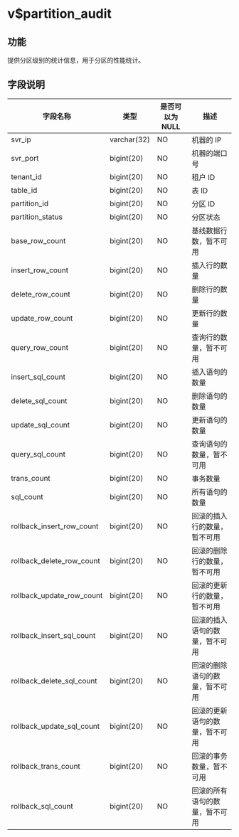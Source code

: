v$partition_audit 
======================================



功能 
-----------

提供分区级别的统计信息，用于分区的性能统计。

字段说明 
-------------



|         **字段名称**          |   **类型**    | **是否可以为 NULL** |     **描述**      |
|---------------------------|-------------|----------------|-----------------|
| svr_ip                    | varchar(32) | NO             | 机器的 IP          |
| svr_port                  | bigint(20)  | NO             | 机器的端口号          |
| tenant_id                 | bigint(20)  | NO             | 租户 ID           |
| table_id                  | bigint(20)  | NO             | 表 ID            |
| partition_id              | bigint(20)  | NO             | 分区 ID           |
| partition_status          | bigint(20)  | NO             | 分区状态            |
| base_row_count            | bigint(20)  | NO             | 基线数据行数，暂不可用     |
| insert_row_count          | bigint(20)  | NO             | 插入行的数量          |
| delete_row_count          | bigint(20)  | NO             | 删除行的数量          |
| update_row_count          | bigint(20)  | NO             | 更新行的数量          |
| query_row_count           | bigint(20)  | NO             | 查询行的数量，暂不可用     |
| insert_sql_count          | bigint(20)  | NO             | 插入语句的数量         |
| delete_sql_count          | bigint(20)  | NO             | 删除语句的数量         |
| update_sql_count          | bigint(20)  | NO             | 更新语句的数量         |
| query_sql_count           | bigint(20)  | NO             | 查询语句的数量，暂不可用    |
| trans_count               | bigint(20)  | NO             | 事务数量            |
| sql_count                 | bigint(20)  | NO             | 所有语句的数量         |
| rollback_insert_row_count | bigint(20)  | NO             | 回滚的插入行的数量，暂不可用  |
| rollback_delete_row_count | bigint(20)  | NO             | 回滚的删除行的数量，暂不可用  |
| rollback_update_row_count | bigint(20)  | NO             | 回滚的更新行的数量，暂不可用  |
| rollback_insert_sql_count | bigint(20)  | NO             | 回滚的插入语句的数量，暂不可用 |
| rollback_delete_sql_count | bigint(20)  | NO             | 回滚的删除语句的数量，暂不可用 |
| rollback_update_sql_count | bigint(20)  | NO             | 回滚的更新语句的数量，暂不可用 |
| rollback_trans_count      | bigint(20)  | NO             | 回滚的事务数量，暂不可用    |
| rollback_sql_count        | bigint(20)  | NO             | 回滚的所有语句的数量，暂不可用 |

